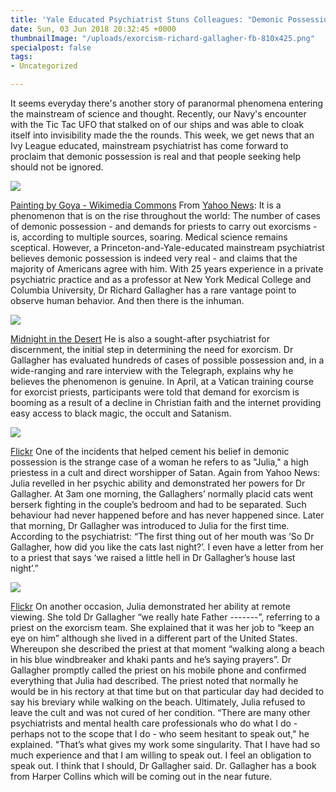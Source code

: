 ```yaml
---
title: 'Yale Educated Psychiatrist Stuns Colleagues: "Demonic Possession is Real"'
date: Sun, 03 Jun 2018 20:32:45 +0000
thumbnailImage: "/uploads/exorcism-richard-gallagher-fb-810x425.png"
specialpost: false
tags:
- Uncategorized

---
```

It seems everyday there's another story of paranormal phenomena entering the mainstream of science and thought. Recently, our Navy's encounter with the Tic Tac UFO that stalked on of our ships and was able to cloak itself into invisibility made the the rounds. This week, we get news that an Ivy League educated, mainstream psychiatrist has come forward to proclaim that demonic possession is real and that people seeking help should not be ignored. 

![](http://newsattorneys.staging.wpengine.com/wp-content/uploads/2018/06/St._Francis_Borgia_Helping_a_Dying_Impenitent_by_Goya.jpg) 

[Painting by Goya - Wikimedia Commons](https://commons.wikimedia.org/wiki/File:St._Francis_Borgia_Helping_a_Dying_Impenitent_by_Goya.jpg) From [Yahoo News](https://www.yahoo.com/news/apos-demonic-possession-real-victims-081531844.html): It is a phenomenon that is on the rise throughout the world: The number of cases of demonic possession - and demands for priests to carry out exorcisms - is, according to multiple sources, soaring. Medical science remains sceptical. However, a Princeton-and-Yale-educated mainstream psychiatrist believes demonic possession is indeed very real - and claims that the majority of Americans agree with him. With 25 years experience in a private psychiatric practice and as a professor at New York Medical College and Columbia University, Dr Richard Gallagher has a rare vantage point to observe human behavior. And then there is the inhuman. 

![](http://newsattorneys.staging.wpengine.com/wp-content/uploads/2018/06/Richard-Gallagher-pic.jpg) 

[Midnight in the Desert](http://midnightinthedesert.com/richard-gallagher/) He is also a sought-after psychiatrist for discernment, the initial step in determining the need for exorcism. Dr Gallagher has evaluated hundreds of cases of possible possession and, in a wide-ranging and rare interview with the Telegraph, explains why he believes the phenomenon is genuine. In April, at a Vatican training course for exorcist priests, participants were told that demand for exorcism is booming as a result of a decline in Christian faith and the internet providing easy access to black magic, the occult and Satanism. 

![](http://newsattorneys.staging.wpengine.com/wp-content/uploads/2018/06/exorcism-689x1024.jpg) 

[Flickr](https://www.flickr.com/photos/lel4nd/3731440027) One of the incidents that helped cement his belief in demonic possession is the strange case of a woman he refers to as "Julia," a high priestess in a cult and direct worshipper of Satan. Again from Yahoo News: Julia revelled in her psychic ability and demonstrated her powers for Dr Gallagher. At 3am one morning, the Gallaghers’ normally placid cats went berserk fighting in the couple’s bedroom and had to be separated. Such behaviour had never happened before and has never happened since. Later that morning, Dr Gallagher was introduced to Julia for the first time. According to the psychiatrist: “The first thing out of her mouth was ‘So Dr Gallagher, how did you like the cats last night?’. I even have a letter from her to a priest that says ‘we raised a little hell in Dr Gallagher’s house last night’.”

 ![](http://newsattorneys.staging.wpengine.com/wp-content/uploads/2018/06/exorcist-movie-poster.jpg) 

[Flickr](https://www.flickr.com/photos/kmar/1223358107) On another occasion, Julia demonstrated her ability at remote viewing. She told Dr Gallagher “we really hate Father -------”, referring to a priest on the exorcism team. She explained that it was her job to “keep an eye on him” although she lived in a different part of the United States. Whereupon she described the priest at that moment “walking along a beach in his blue windbreaker and khaki pants and he’s saying prayers”. Dr Gallagher promptly called the priest on his mobile phone and confirmed everything that Julia had described. The priest noted that normally he would be in his rectory at that time but on that particular day had decided to say his breviary while walking on the beach. Ultimately, Julia refused to leave the cult and was not cured of her condition. “There are many other psychiatrists and mental health care professionals who do what I do - perhaps not to the scope that I do - who seem hesitant to speak out," he explained. "That’s what gives my work some singularity. That I have had so much experience and that I am willing to speak out. I feel an obligation to speak out. I think that I should, Dr Gallagher said. Dr. Gallagher has a book from Harper Collins which will be coming out in the near future.